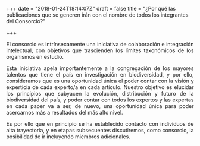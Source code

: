 +++
date = "2018-01-24T18:14:07Z"
draft = false
title = "¿Por qué las publicaciones que se generen irán con el nombre de todos los integrantes del Consorcio?"

+++

<p style='text-align: justify;'>El consorcio es intrínsecamente una iniciativa de colaboración e integración intelectual, con objetivos que trascienden los límites taxonómicos de los organismos en estudio.</p>  

<p style='text-align: justify;'>Esta iniciativa apela importantemente a la congregación de los mayores talentos que tiene el país en investigación en biodiversidad, y por ello, consideramos que es una oportunidad única el poder contar con la visión y experticia de cada experto/a en cada artículo. Nuestro objetivo es elucidar los principios que subyacen la evolución, distribución y futuro de la biodiversidad del país, y poder contar con todos los expertos y las expertas en cada paper va a ser, de nuevo, una oportunidad única para poder acercarnos más a resultados del más alto nivel.</p> 

<p style='text-align: justify;'>Es por ello que en principio se ha establecido contacto con individuos de alta trayectoria, y en etapas subsecuentes discutiremos, como consorcio, la posibilidad de ir incluyendo miembros adicionales.</p>

 
